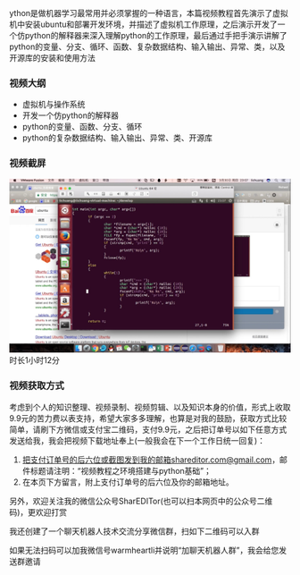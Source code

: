 ython是做机器学习最常用并必须掌握的一种语言，本篇视频教程首先演示了虚拟机中安装ubuntu和部署开发环境，并描述了虚拟机工作原理，之后演示开发了一个仿python的解释器来深入理解python的工作原理，最后通过手把手演示讲解了python的变量、分支、循环、函数、复杂数据结构、输入输出、异常、类，以及开源库的安装和使用方法 

 


### 视频大纲

* 虚拟机与操作系统
* 开发一个仿python的解释器
* python的变量、函数、分支、循环
* python的复杂数据结构、输入输出、异常、类、开源库
 

### 视频截屏

![](imgs/a404de4ab5f30fb62c6d07b4d7ff784e61ec0fa6.jpeg)
时长1小时12分

 

### 视频获取方式

考虑到个人的知识整理、视频录制、视频剪辑、以及知识本身的价值，形式上收取9.9元的苦力费以表支持，希望大家多多理解，也算是对我的鼓励，获取方式比较简单，请刷下方微信或支付宝二维码，支付9.9元，之后把订单号以如下任意方式发送给我，我会把视频下载地址奉上(一般我会在下一个工作日统一回复)：

1. 把支付订单号的后六位或截图发到我的邮箱shareditor.com@gmail.com，邮件标题请注明：“视频教程之环境搭建与python基础”；
2. 在本页下方留言，附上支付订单号的后六位及你的邮箱地址。

另外，欢迎关注我的微信公众号SharEDITor(也可以扫本网页中的公众号二维码)，更欢迎打赏

我还创建了一个聊天机器人技术交流分享微信群，扫如下二维码可以入群

如果无法扫码可以加我微信号warmheartli并说明“加聊天机器人群”，我会给您发送群邀请